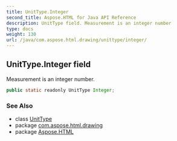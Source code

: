 ```yaml
---
title: UnitType.Integer
second_title: Aspose.HTML for Java API Reference
description: UnitType field. Measurement is an integer number
type: docs
weight: 130
url: /java/com.aspose.html.drawing/unittype/integer/
---
```

## UnitType.Integer field

Measurement is an integer number.

```java
public static readonly UnitType Integer;
```

### See Also

* class [UnitType](../)
* package [com.aspose.html.drawing](../../unittype/)
* package [Aspose.HTML](../../../)
